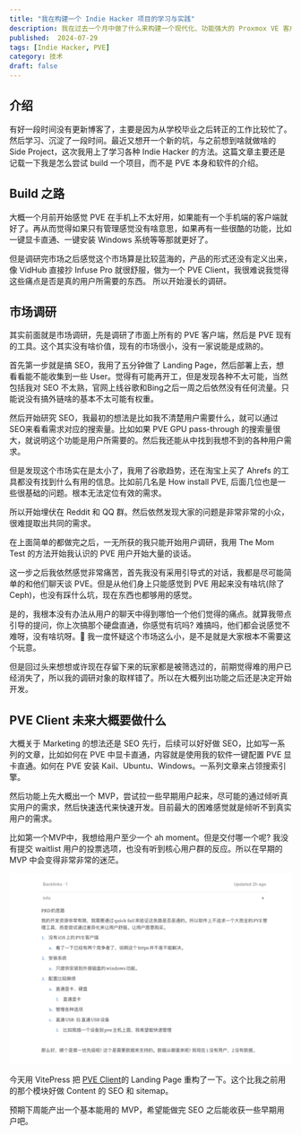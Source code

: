 ```yaml
---
title: "我在构建一个 Indie Hacker 项目的学习与实践"
description: 我在过去一个月中做了什么来构建一个现代化、功能强大的 Proxmox VE 客户端作为我的 Side Project。
published:  2024-07-29
tags: [Indie Hacker, PVE]
category: 技术
draft: false
---
```


## 介绍
有好一段时间没有更新博客了，主要是因为从学校毕业之后转正的工作比较忙了。然后学习、沉淀了一段时间。最近又想开一个新的坑，与之前想到啥就做啥的 Side Project，这次我用上了学习各种 Indie Hacker 的方法。这篇文章主要还是记载一下我是怎么尝试 build 一个项目，而不是 PVE 本身和软件的介绍。

## Build 之路
大概一个月前开始感觉 PVE 在手机上不太好用，如果能有一个手机端的客户端就好了。再从而觉得如果只有管理感觉没有啥意思，如果再有一些很酷的功能，比如一键显卡直通、一键安装 Windows 系统等等那就更好了。

但是调研完市场之后感觉这个市场算是比较蓝海的，产品的形式还没有定义出来，像 VidHub 直接抄 Infuse Pro 就很舒服，做为一个 PVE Client，我很难说我觉得这些痛点是否是真的用户所需要的东西。 所以开始漫长的调研。

## 市场调研
其实前面就是市场调研，先是调研了市面上所有的 PVE 客户端，然后是 PVE 现有的工具。这个其实没有啥价值，现有的市场很小，没有一家说能是成熟的。

首先第一步就是搞 SEO，我用了五分钟做了 Landing Page，然后部署上去，想看看能不能收集到一些 User。觉得有可能再开工，但是发现各种不太可能，当然包括我对 SEO 不太熟，官网上线谷歌和Bing之后一周之后依然没有任何流量。只能说没有搞外链啥的基本不太可能有权重。

然后开始研究 SEO，我最初的想法是比如我不清楚用户需要什么，就可以通过SEO来看看需求对应的搜索量。比如如果 PVE GPU pass-through 的搜索量很大，就说明这个功能是用户所需要的。然后我还能从中找到我想不到的各种用户需求。

但是发现这个市场实在是太小了，我用了谷歌趋势，还在淘宝上买了 Ahrefs 的工具都没有找到什么有用的信息。比如前几名是 How install PVE, 后面几位也是一些很基础的问题。根本无法定位有效的需求。

所以开始埋伏在 Reddit 和 QQ 群。然后依然发现大家的问题是非常非常的小众，很难提取出共同的需求。

在上面简单的都做完之后，一无所获的我只能开始用户调研，我用 The Mom Test 的方法开始我认识的 PVE 用户开始大量的谈话。

这一步之后我依然感觉非常痛苦，首先我没有采用引导式的对话，我都是尽可能简单的和他们聊天谈 PVE。但是从他们身上只能感觉到 PVE 用起来没有啥坑(除了Ceph)，也没有踩什么坑，现在东西也都够用的感觉。

是的，我根本没有办法从用户的聊天中得到哪怕一个他们觉得的痛点。就算我带点引导的提问，你上次搞那个硬盘直通，你感觉有坑吗? 难搞吗，他们都会说感觉不难呀，没有啥坑呀。🤔  我一度怀疑这个市场这么小，是不是就是大家根本不需要这个玩意。

但是回过头来想想或许现在存留下来的玩家都是被筛选过的，前期觉得难的用户已经消失了，所以我的调研对象的取样错了。所以在大概列出功能之后还是决定开始开发。

## PVE Client 未来大概要做什么
大概关于 Marketing 的想法还是 SEO 先行，后续可以好好做 SEO，比如写一系列的文章，比如如何在 PVE 中显卡直通，内容就是使用我的软件一键配置 PVE 显卡直通。如何在 PVE 安装 Kail、Ubuntu、Windows。一系列文章来占领搜索引擎。

然后功能上先大概出一个 MVP，尝试拉一些早期用户起来，尽可能的通过倾听真实用户的需求，然后快速迭代来快速开发。目前最大的困难感觉就是倾听不到真实用户的需求。

比如第一个MVP中，我想给用户至少一个 ah moment。但是交付哪一个呢? 我没有提交 waitlist 用户的投票选项，也没有听到核心用户群的反应。所以在早期的 MVP 中会变得非常非常的迷茫。

![](./PRD.png)

今天用 VitePress 把 [PVE Client](https://pve.zeabur.app/)的 Landing Page 重构了一下。这个比我之前用的那个模块好做 Content 的 SEO 和 sitemap。

预期下周能产出一个基本能用的 MVP，希望能做完 SEO 之后能收获一些早期用户吧。
